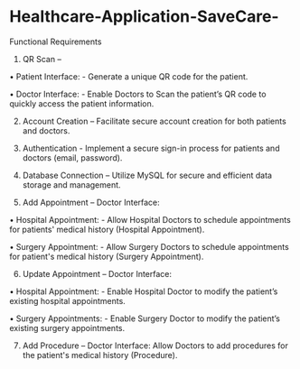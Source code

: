 # Healthcare-Application-SaveCare-
Functional Requirements 

1. QR Scan –

  • Patient Interface: - Generate a unique QR code for the patient. 

  • Doctor Interface: - Enable Doctors to Scan the patient’s QR code to quickly access the patient information. 

2. Account Creation – Facilitate secure account creation for both patients and doctors. 

3. Authentication - Implement a secure sign-in process for patients and doctors (email, password). 

4. Database Connection – Utilize MySQL for secure and efficient data storage and management.  

5. Add Appointment – Doctor Interface: 

  • Hospital Appointment: - Allow Hospital Doctors to schedule appointments for patients' medical history (Hospital Appointment). 

  • Surgery Appointment: - Allow Surgery Doctors to schedule appointments for patient's medical history (Surgery Appointment). 

6. Update Appointment – Doctor Interface: 

  • Hospital Appointment: - Enable Hospital Doctor to modify the patient’s existing hospital appointments. 						 

  • Surgery Appointments: - Enable Surgery Doctor to modify the patient’s existing surgery appointments. 

7. Add Procedure – Doctor Interface: Allow Doctors to add procedures for the patient's medical history (Procedure). 
